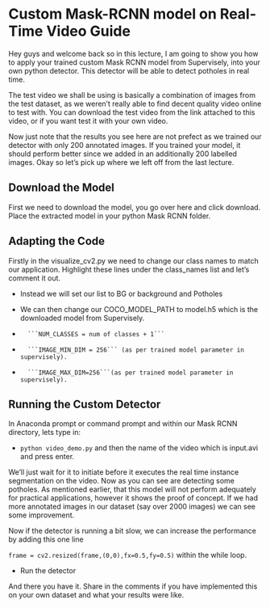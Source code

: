 # Custom Mask-RCNN model on Real-Time Video Guide

Hey guys and welcome back so in this lecture, I am going to show you how to apply your trained custom Mask RCNN model from Supervisely, into your own python detector. This detector will be able to detect potholes in real time. 

The test video we shall be using is basically a combination of images from the test dataset, as we weren’t really able to find decent quality video online to test with. You can download the test video from the link attached to this video, or if you want test it with your own video. 

Now just note that the results you see here are not prefect as we trained our detector with only 200 annotated images. If you trained your model, it should perform better since we added in an additionally 200 labelled images. 
Okay so let’s pick up where we left off from the last lecture. 

## Download the Model
First we need to download the model, you go over here and click download. Place the extracted model in your python Mask RCNN folder.

## Adapting the Code
Firstly in the visualize_cv2.py we need to change our class names to match our application. Highlight these lines under the class_names list and let’s comment it out. 

*	Instead we will set our list to BG or background and Potholes 
*	We can then change our COCO_MODEL_PATH to model.h5 which is the downloaded model from Supervisely.

*		```NUM_CLASSES = num of classes + 1```

*		```IMAGE_MIN_DIM = 256``` (as per trained model parameter in supervisely).

*		```IMAGE_MAX_DIM=256```(as per trained model parameter in supervisely).

## Running the Custom Detector

In Anaconda prompt or command prompt and within our Mask RCNN directory, lets type in:

*	```python video_demo.py``` and then the name of the video which is input.avi and press enter.

We’ll just wait for it to initiate before it executes the real time instance segmentation on the video.
Now as you can see are detecting some potholes. As mentioned earlier, that this model will not perform adequately for practical applications, however it shows the proof of concept. If we had more annotated images in our dataset (say over 2000 images) we can see some improvement.

Now if the detector is running a bit slow, we can increase the performance by adding this one line

```frame = cv2.resized(frame,(0,0),fx=0.5,fy=0.5)``` within the while loop. 

*	Run the detector

And there you have it. Share in the comments if you have implemented this on your own dataset and what your results were like. 
